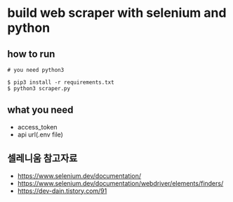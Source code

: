 # build web scraper with selenium and python

## how to run

```
# you need python3

$ pip3 install -r requirements.txt
$ python3 scraper.py
```

## what you need

- access_token
- api url(.env file)

## 셀레니움 참고자료

- https://www.selenium.dev/documentation/
- https://www.selenium.dev/documentation/webdriver/elements/finders/
- https://dev-dain.tistory.com/91
